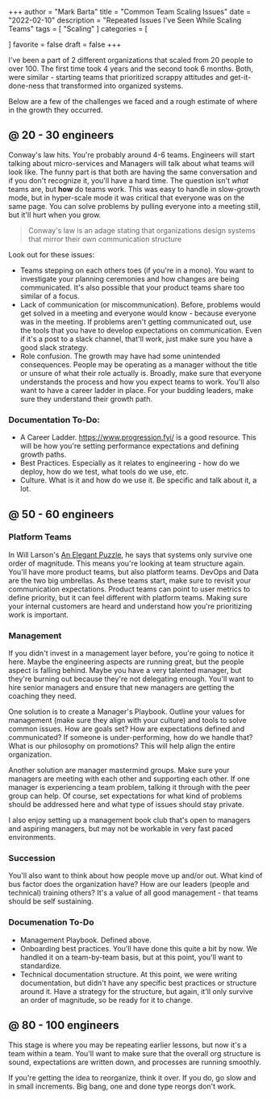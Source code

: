  

+++
author = "Mark Barta"
title = "Common Team Scaling Issues"
date = "2022-02-10"
description = "Repeated Issues I've Seen While Scaling Teams"
tags = [
    "Scaling"
]
categories = [

]
favorite = false
draft = false
+++



I've been a part of 2 different organizations that scaled from 20 people to over 100.  The first time took 4 years and the second took 6 months.  Both, were similar - starting teams that prioritized scrappy attitudes and get-it-done-ness that transformed into organized systems.  

Below are a few of the challenges we faced and a rough estimate of where in the growth they occurred. 

## @ 20 - 30 engineers

Conway's law hits.  You're probably around 4-6 teams.  Engineers will start talking about micro-services and Managers will talk about what teams will look like.  The funny part is that both are having the same conversation and if you don't recognize it, you'll have a hard time.  The question isn't *what* teams are, but **how** do teams work.  This was easy to handle in slow-growth mode, but in hyper-scale mode it was critical that everyone was on the same page. You can solve problems by pulling everyone into a meeting still, but it'll hurt when you grow.  

> Conway's law is an adage stating that organizations design systems that mirror their own communication structure

Look out for these issues:
- Teams stepping on each others toes (if you're in a mono).  You want to investigate your planning ceremonies and how changes are being communicated.  It's also possible that your product teams share too similar of a focus.
- Lack of communication (or miscommunication).  Before, problems would get solved in a meeting and everyone would know - because everyone was in the meeting.  If problems aren't getting communicated out, use the tools that you have to develop expectations on communication.  Even if it's a post to a slack channel, that'll work, just make sure you have a good slack strategy.
- Role confusion.  The growth may have had some unintended consequences.  People may be operating as a manager without the title or unsure of what their role actually is.  Broadly, make sure that everyone understands the process and how you expect teams to work.  You'll also want to have a career ladder in place.  For your budding leaders, make sure they understand their growth path.  

### Documentation To-Do:
- A Career Ladder.  https://www.progression.fyi/ is a good resource.  This will be how you're setting performance expectations and defining growth paths.
- Best Practices.  Especially as it relates to engineering - how do we deploy, how do we test, what tools do we use, etc.
- Culture.  What is it and how do we use it.  Be specific and talk about it, a lot.

## @ 50 - 60 engineers

### Platform Teams
In Will Larson's [An Elegant Puzzle](https://lethain.com/elegant-puzzle/), he says that systems only survive one order of magnitude.  This means you're looking at team structure again.  You'll have more product teams, but also platform teams.  DevOps and Data are the two big umbrellas.  As these teams start, make sure to revisit your communication expectations.  Product teams can point to user metrics to define priority, but it can feel different with platform teams.  Making sure your internal customers are heard and understand how you're prioritizing work is important.

### Management
If you didn't invest in a management layer before, you're going to notice it here.  Maybe the engineering aspects are running great, but the people aspect is falling behind.  Maybe you have a very talented manager, but they're burning out because they're not delegating enough.  You'll want to hire senior managers and ensure that new managers are getting the coaching they need.  

One solution is to create a Manager's Playbook.  Outline your values for management (make sure they align with your culture) and tools to solve common issues.  How are goals set?  How are expectations defined and communicated?  If someone is under-performing, how do we handle that?  What is our philosophy on promotions?  This will help align the entire organization.

Another solution are manager mastermind groups.  Make sure your managers are meeting with each other and supporting each other.  If one manager is experiencing a team problem, talking it through with the peer group can help.  Of course, set expectations for what kind of problems should be addressed here and what type of issues should stay private.

I also enjoy setting up a management book club that's open to managers and aspiring managers, but may not be workable in very fast paced environments.

### Succession

You'll also want to think about how people move up and/or out.  What kind of bus factor does the organization have? How are our leaders (people and technical) training others?  It's a value of all good management - that teams should be self sustaining.



### Documenation To-Do
- Management Playbook. Defined above.
- Onboarding best practices.  You'll have done this quite a bit by now.  We handled it on a team-by-team basis, but at this point, you'll want to standardize.
- Technical documentation structure.  At this point, we were writing documentation, but didn't have any specific best practices or structure around it.  Have a strategy for the structure, but again, it'll only survive an order of magnitude, so be ready for it to change.



## @ 80 - 100 engineers

This stage is where you may be repeating earlier lessons, but now it's a team within a team.  You'll want to make sure that the overall org structure is sound, expectations are written down, and processes are running smoothly.  

If you're getting the idea to reorganize, think it over.  If you do, go slow and in small increments.  Big bang, one and done type reorgs don't work.